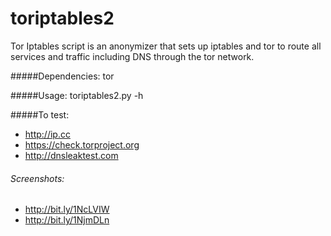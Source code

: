# toriptables2
Tor Iptables script is an anonymizer that sets up iptables and tor to route all services and traffic including DNS through the tor network.

#####Dependencies:
tor

#####Usage:
toriptables2.py -h

#####To test:
* http://ip.cc
* https://check.torproject.org
* http://dnsleaktest.com

###### Screenshots:
* http://bit.ly/1NcLVIW
* http://bit.ly/1NjmDLn
